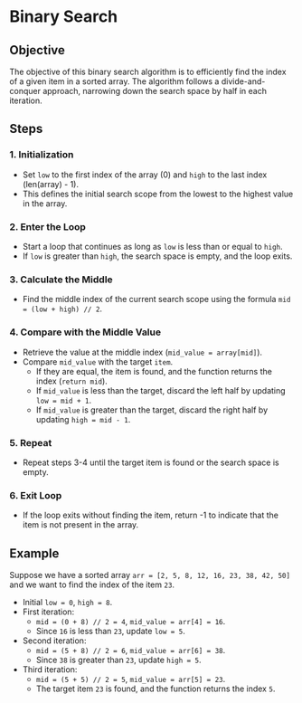 # Binary Search

## Objective
The objective of this binary search algorithm is to efficiently find the index of a given item in a sorted array. The algorithm follows a divide-and-conquer approach, narrowing down the search space by half in each iteration.

## Steps

### 1. Initialization
- Set `low` to the first index of the array (0) and `high` to the last index (len(array) - 1).
- This defines the initial search scope from the lowest to the highest value in the array.

### 2. Enter the Loop
- Start a loop that continues as long as `low` is less than or equal to `high`.
- If `low` is greater than `high`, the search space is empty, and the loop exits.

### 3. Calculate the Middle
- Find the middle index of the current search scope using the formula `mid = (low + high) // 2`.

### 4. Compare with the Middle Value
- Retrieve the value at the middle index (`mid_value = array[mid]`).
- Compare `mid_value` with the target `item`.
  - If they are equal, the item is found, and the function returns the index (`return mid`).
  - If `mid_value` is less than the target, discard the left half by updating `low = mid + 1`.
  - If `mid_value` is greater than the target, discard the right half by updating `high = mid - 1`.

### 5. Repeat
- Repeat steps 3-4 until the target item is found or the search space is empty.

### 6. Exit Loop
- If the loop exits without finding the item, return -1 to indicate that the item is not present in the array.

## Example
Suppose we have a sorted array `arr = [2, 5, 8, 12, 16, 23, 38, 42, 50]` and we want to find the index of the item `23`.

- Initial `low = 0`, `high = 8`.
- First iteration:
  - `mid = (0 + 8) // 2 = 4`, `mid_value = arr[4] = 16`.
  - Since `16` is less than `23`, update `low = 5`.
- Second iteration:
  - `mid = (5 + 8) // 2 = 6`, `mid_value = arr[6] = 38`.
  - Since `38` is greater than `23`, update `high = 5`.
- Third iteration:
  - `mid = (5 + 5) // 2 = 5`, `mid_value = arr[5] = 23`.
  - The target item `23` is found, and the function returns the index `5`.